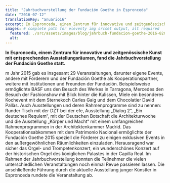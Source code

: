 ```yaml
---
title: "Jahrbuchvorstellung der Fundación Goethe in Espronceda"
date: "2016-07-12"
translationKey: "anuario16"
excerpt: In Espronceda, einem Zentrum für innovative und zeitgenössische Kunst mit entsprechenden Ausstellungsräumen, fand die Jahrbuchvorstellung der Fundación Goethe statt.
images: # complete path for eleventy img srcset output, alt required
  featured: ./src/assets/images/blog/jahrbuch-fundacion-goethe-2016-820x400.jpg
  alt:
---
```


**In Espronceda, einem Zentrum für innovative und zeitgenössische Kunst mit entsprechenden Ausstellungsräumen, fand die Jahrbuchvorstellung der Fundación Goethe statt.**

m Jahr 2015 gab es insgesamt 29 Veranstaltungen, darunter eigene Events, andere mit Förderern und der Fundación Goethe als Kooperationspartner, weitere mit Institutionen und Freunden der Fundación. Beispielsweise ermöglichte BASF uns den Besuch des Werkes in Tarragona, Mercedes den Besuch der Fashionshow mit Blick hinter die Kulissen, Miele ein besonderes Kochevent mit dem Sternekoch Carles Gaig und dem Chocolatier David Pallàs. Auch Ausstellungen und deren Rahmenprogramme sind zu nennen: Runder Tisch mit der DZT bei der efe, Ausstellung „Dialog 2“, „Ein deutsches Requiem“, mit der Deutschen Botschaft die Architekturwoche und die Ausstellung „Körper und Macht“ mit einem umfangreichen Rahmenprogrammen in der Architektenkammer Madrid. Das Kooperationsabkommen mit dem Patrimonio Nacional ermöglichte der Fundación Goethe 2015 speziell die Förderer zu einigen exklusiven Events in den außergewöhnlichen Räumlichkeiten einzuladen. Herausragend war sicher das Orgel- und Trompetenkonzert, ein wunderschönes Konzert auf der historischen Orgel des königlichen Palastes in der Capilla Real. Im Rahmen der Jahrbuchvorstellung konnten die Teilnehmer die vielen unterschiedlichen Veranstaltungen noch einmal Revue passieren lassen. Die anschließende Führung durch die aktuelle Ausstellung junger Künstler in
Espronceda rundete die Veranstaltung ab.
